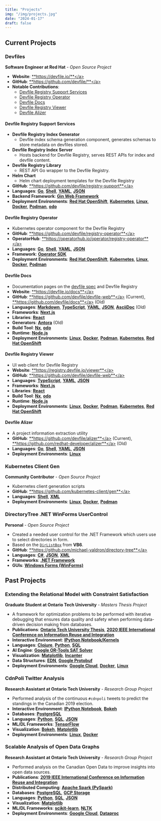 ```yaml
---
title: "Projects"
img: "/img/projects.jpg"
date: "2024-01-17"
draft: false
---
```


## Current Projects

### Devfiles
**Software Engineer at Red Hat** - *Open Source Project*
- **Website**: <a href="https://devfile.io" target="_blank">**https://devfile.io/**</a>
- **GitHub**: <a href="https://github.com/devfile/" target="_blank">**https://github.com/devfile/**</a>
- **Notable Contributions**:
    - [Devfile Registry Support Services](/projects/#devfile-registry-support-services)
    - [Devfile Registry Operator](/projects/#devfile-registry-operator)
    - [Devfile Docs](/projects/#devfile-docs)
    - [Devfile Registry Viewer](/projects/#devfile-registry-viewer)
    - [Devfile Alizer](/projects/#devfile-alizer)

#### Devfile Registry Support Services
- **Devfile Registry Index Generator**
    - Devfile index schema generation component, generates schemas to store metadata on devfiles stored. 
- **Devfile Registry Index Server**
    - Hosts backend for Devfile Registry, serves REST APIs for index and devfile content.
- **Devfile Registry Library**
    - REST API Go wrapper to the Devfile Registry.
- **Helm Chart**
    - Helm chart deployment templates for the Devfile Registry
- **GitHub**: <a href="https://github.com/devfile/registry-support" target="_blank">**https://github.com/devfile/registry-support**</a>
- **Languages**: <a href="https://go.dev/" target="_blank">**Go**</a>, <a href="https://en.wikipedia.org/wiki/Shell_script" target="_blank">**Shell**</a>, <a href="https://www.redhat.com/en/topics/automation/what-is-yaml" target="_blank">**YAML**</a>, <a href="https://www.json.org/json-en.html" target="_blank">**JSON**</a>
- **Backend Framework**: <a href="https://github.com/gin-gonic/gin" target="_blank">**Gin Web Framework**</a>
- **Deployment Environments**: <a href="https://cloud.redhat.com/learn/what-is-openshift" target="_blank">**Red Hat OpenShift**</a>, <a href="https://kubernetes.io/" target="_blank">**Kubernetes**</a>, <a href="https://en.wikipedia.org/wiki/Linux" target="_blank">**Linux**</a>, <a href="https://www.docker.com/" target="_target">**Docker**</a>, <a href="https://podman.io/" target="_blank">**Podman**</a>, <a href="https://odo.dev/" target="_blank">**odo**</a>

#### Devfile Registry Operator
- Kubernetes operator component for the Devfile Registry
- **GitHub**: <a href="https://github.com/devfile/registry-operator" target="_blank">**https://github.com/devfile/registry-operator**</a>
- **OperatorHub**: <a href="https://operatorhub.io/operator/registry-operator" target="_blank">**https://operatorhub.io/operator/registry-operator**</a>
- **Languages**: <a href="https://go.dev/" target="_blank">**Go**</a>, <a href="https://en.wikipedia.org/wiki/Shell_script" target="_blank">**Shell**</a>, <a href="https://www.redhat.com/en/topics/automation/what-is-yaml" target="_blank">**YAML**</a>, <a href="https://www.json.org/json-en.html" target="_blank">**JSON**</a>
- **Framework**: <a href="https://sdk.operatorframework.io/" target="_blank">**Operator SDK**</a>
- **Deployment Environments**: <a href="https://cloud.redhat.com/learn/what-is-openshift" target="_blank">**Red Hat OpenShift**</a>, <a href="https://kubernetes.io/" target="_blank">**Kubernetes**</a>, <a href="https://en.wikipedia.org/wiki/Linux" target="_blank">**Linux**</a>, <a href="https://www.docker.com/" target="_target">**Docker**</a>, <a href="https://podman.io/" target="_blank">**Podman**</a>

#### Devfile Docs
- Documentation pages on the <a href="https://github.com/devfile/api" target="_blank">devfile spec</a> and Devfile Registry
- **Website**: <a href="https://devfile.io/docs" target="_blank">**https://devfile.io/docs**</a>
- **GitHub**: <a href="https://github.com/devfile/devfile-web" target="_blank">**https://github.com/devfile/devfile-web**</a> (Current), <a href="https://github.com/devfile/docs" target="_blank">**https://github.com/devfile/docs**</a> (Old)
- **Languages**: <a href="https://daringfireball.net/projects/markdown/" target="_blank">**Markdown**</a>, <a href="https://www.typescriptlang.org/" target="_blank">**TypeScript**</a>, <a href="https://www.redhat.com/en/topics/automation/what-is-yaml" target="_blank">**YAML**</a>, <a href="https://www.json.org/json-en.html" target="_blank">**JSON**</a>, <a href="https://asciidoc.org/" target="_blank">**AsciiDoc**</a> (Old)
- **Frameworks**: <a href="https://nextjs.org/" target="_blank">**Next.js**</a>
- **Libraries**: <a href="https://reactjs.org/" target="_blank">**React**</a>
- **Generators**: <a href="https://antora.org/" target="_blank">**Antora**</a> (Old)
- **Build Tool**: <a href="https://nx.dev/" target="_blank">**Nx**</a>, <a href="https://odo.dev/" target="_blank">**odo**</a>
- **Runtime**: <a href="https://nodejs.org/" target="_blank">**Node.js**</a>
- **Deployment Environments**: <a href="https://en.wikipedia.org/wiki/Linux" target="_blank">**Linux**</a>, <a href="https://www.docker.com/" target="_target">**Docker**</a>, <a href="https://podman.io/" target="_blank">**Podman**</a>, <a href="https://kubernetes.io/" target="_blank">**Kubernetes**</a>, <a href="https://cloud.redhat.com/learn/what-is-openshift" target="_blank">**Red Hat OpenShift**</a>

#### Devfile Registry Viewer
- UI web client for Devfile Registry
- **Website**: <a href="https://registry.devfile.io/viewer" target="_blank">**https://registry.devfile.io/viewer**</a>
- **GitHub**: <a href="https://github.com/devfile/devfile-web" target="_blank">**https://github.com/devfile/devfile-web**</a>
- **Languages**: <a href="https://www.typescriptlang.org/" target="_blank">**TypeScript**</a>, <a href="https://www.redhat.com/en/topics/automation/what-is-yaml" target="_blank">**YAML**</a>, <a href="https://www.json.org/json-en.html" target="_blank">**JSON**</a>
- **Frameworks**: <a href="https://nextjs.org/" target="_blank">**Next.js**</a>
- **Libraries**: <a href="https://reactjs.org/" target="_blank">**React**</a>
- **Build Tool**: <a href="https://nx.dev/" target="_blank">**Nx**</a>, <a href="https://odo.dev/" target="_blank">**odo**</a>
- **Runtime**: <a href="https://nodejs.org/" target="_blank">**Node.js**</a>
- **Deployment Environments**: <a href="https://en.wikipedia.org/wiki/Linux" target="_blank">**Linux**</a>, <a href="https://www.docker.com/" target="_target">**Docker**</a>, <a href="https://podman.io/" target="_blank">**Podman**</a>, <a href="https://kubernetes.io/" target="_blank">**Kubernetes**</a>, <a href="https://cloud.redhat.com/learn/what-is-openshift" target="_blank">**Red Hat OpenShift**</a>

#### Devfile Alizer
- A project information extraction utility
- **GitHub**: <a href="https://github.com/devfile/alizer" target="_blank">**https://github.com/devfile/alizer**</a> (Current), <a href="https://github.com/redhat-developer/alizer" target="_blank">**https://github.com/redhat-developer/alizer**</a> (Old)
- **Languages**: <a href="https://go.dev/" target="_blank">**Go**</a>, <a href="https://en.wikipedia.org/wiki/Shell_script" target="_blank">**Shell**</a>, <a href="https://www.redhat.com/en/topics/automation/what-is-yaml" target="_blank">**YAML**</a>, <a href="https://www.json.org/json-en.html" target="_blank">**JSON**</a>
- **Deployment Environments**: <a href="https://en.wikipedia.org/wiki/Linux" target="_blank">**Linux**</a>

### Kubernetes Client Gen
**Community Contributor** - *Open Source Project*
- Kubernetes client generation scripts
- **GitHub**: <a href="https://github.com/kubernetes-client/gen" target="_blank">**https://github.com/kubernetes-client/gen**</a>
- **Languages**: <a href="https://en.wikipedia.org/wiki/Shell_script" target="_blank">**Shell**</a>, <a href="https://www.w3.org/XML/" target="_blank">**XML**</a>
- **Deployment Environments**: <a href="https://en.wikipedia.org/wiki/Linux" target="_blank">**Linux**</a>, <a href="https://www.docker.com/" target="_target">**Docker**</a>, <a href="https://podman.io/" target="_blank">**Podman**</a>

### DirectoryTree .NET WinForms UserControl
**Personal** - *Open Source Project*
- Created a needed user control for the .NET Framework which users use to select directories in form.
- Based on the <a href="https://docs.microsoft.com/en-us/dotnet/api/microsoft.visualbasic.compatibility.vb6.dirlistbox?view=netframework-4.8" target="_blank">`DirListBox`</a> from **VB6**.
- **GitHub**: <a href="https://github.com/michael-valdron/directory-tree" target="_blank">**https://github.com/michael-valdron/directory-tree**</a>
- **Languages**: <a href="https://docs.microsoft.com/en-us/dotnet/csharp/" target="_blank">**C#**</a>, <a href="https://www.json.org/json-en.html" target="_blank">**JSON**</a>, <a href="https://www.w3.org/XML/" target="_blank">**XML**</a>
- **Frameworks**: <a href="https://dotnet.microsoft.com/learn/dotnet/what-is-dotnet-framework" target="_blank">**.NET Framework**</a>
- **GUIs**: <a href="https://docs.microsoft.com/en-us/dotnet/desktop/winforms/?view=netdesktop-5.0" target="_blank">**Windows Forms (WinForms)**</a>

## Past Projects

### Extending the Relational Model with Constraint Satisfaction 
**Graduate Student at Ontario Tech University** - *Masters Thesis Project*
- A framework for optimization problems to be performed with iterative debugging that ensures data quality and safety when performing data-driven decision making from databases.
- **Publications**: <a href="http://ir.library.dc-uoit.ca/handle/10155/1282" target="__blank">**Ontario Tech University Thesis**</a>, <a href="https://homepages.uc.edu/~niunn/IRI20/" target="_blank">**2020 IEEE International Conference on Information Reuse and Integration**</a>
- **Interactive Environment**: <a href="https://jupyter.org/" target="_blank">**IPython Notebook/Kernels**</a>
- **Languages**: <a href="https://clojure.org/" target="_blank">**Clojure**</a>, <a href="https://python.org/" target="_blank">**Python**</a>, <a href="https://en.wikipedia.org/wiki/SQL" target="_blank">**SQL**</a>
- **AI Engine**: <a href="https://developers.google.com/optimization/cp/cp_solver" target="_blank">**Google OR-Tools SAT Solver**</a>
- **Visualization**: <a href="https://matplotlib.org/" target="_blank">**Matplotlib**</a>, <a href="http://incanter.org/" target="_blank">**Incanter**</a>
- **Data Structures**: <a href="https://github.com/edn-format/edn" target="_blank">**EDN**</a>, <a href="https://developers.google.com/protocol-buffers" target="_blank">**Google Protobuf**</a>
- **Deployment Environments**: <a href="https://cloud.google.com/" target="_blank">**Google Cloud**</a>, <a href="https://www.docker.com/" target="_target">**Docker**</a>, <a href="https://en.wikipedia.org/wiki/Linux" target="_blank">**Linux**</a>

### CdnPoli Twitter Analysis
**Research Assistant at Ontario Tech University** - *Research Group Project*
- Performed analysis of the continuous `#cdnpoli` tweets to predict the standings in the Canadian 2019 election.
- **Interactive Environment**: <a href="https://jupyter.org/" target="_blank">**IPython Notebook**</a>, <a href="https://bokeh.org/" target="_blank">**Bokeh**</a>
- **Databases**: <a href="https://www.postgresql.org/" target="_blank">**PostgreSQL**</a>
- **Languages**: <a href="https://python.org/" target="_blank">**Python**</a>, <a href="https://en.wikipedia.org/wiki/SQL" target="_blank">**SQL**</a>, <a href="https://www.json.org/json-en.html" target="_blank">**JSON**</a>
- **ML/DL Frameworks**: <a href="https://www.tensorflow.org/" target="_blank">**TensorFlow**</a>
- **Visualization**: <a href="https://bokeh.org/" target="_blank">**Bokeh**</a>, <a href="https://matplotlib.org/" target="_blank">**Matplotlib**</a>
- **Deployment Environments**: <a href="https://en.wikipedia.org/wiki/Linux" target="_blank">**Linux**</a>, <a href="https://www.docker.com/" target="_target">**Docker**</a>

### Scalable Analysis of Open Data Graphs
**Research Assistant at Ontario Tech University** -
*Research Group Project*
- Performed analysis on the Canadian Open Data to improve insights into open data sources.
- **Publications**: <a href="http://www.sis.pitt.edu/lersais/iri/2019/" target="_blank">**2019 IEEE International Conference on Information Reuse and Integration**</a>
- **Distributed Computing**: <a href="https://spark.apache.org/" target="_blank">**Apache Spark (PySpark)**</a>
- **Databases**: <a href="https://www.postgresql.org/" target="_blank">**PostgreSQL**</a>, <a href="https://cloud.google.com/storage" target="_blank">**GCP Storage**</a>
- **Languages**: <a href="https://python.org/" target="_blank">**Python**</a>, <a href="https://en.wikipedia.org/wiki/SQL" target="_blank">**SQL**</a>, <a href="https://www.json.org/json-en.html" target="_blank">**JSON**</a>
- **Visualization**: <a href="https://matplotlib.org/" target="_blank">**Matplotlib**</a>
- **ML/DL Frameworks**: <a href="https://scikit-learn.org/stable/" target="_blank">**scikit-learn**</a>, <a href="https://www.nltk.org/" target="_blank">**NLTK**</a>
- **Deployment Environments**: <a href="https://cloud.google.com/" target="_blank">**Google Cloud**</a>, <a href="https://cloud.google.com/dataproc" target="_blank">**Dataproc**</a>
